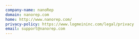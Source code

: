 ```yaml
---
company-name: nanoRep
domain: nanorep.com
home: http://www.nanorep.com/
privacy-policy: https://www.logmeininc.com/legal/privacy
email: support@nanorep.com
---
```




